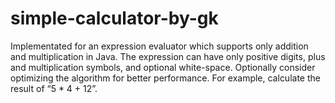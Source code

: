 # simple-calculator-by-gk
 Implementated for an expression evaluator which supports only addition and multiplication in Java. The expression can have only positive digits, plus and multiplication symbols, and optional white-space. Optionally consider optimizing the algorithm for better performance. For example, calculate the result of “5 * 4 + 12”.
